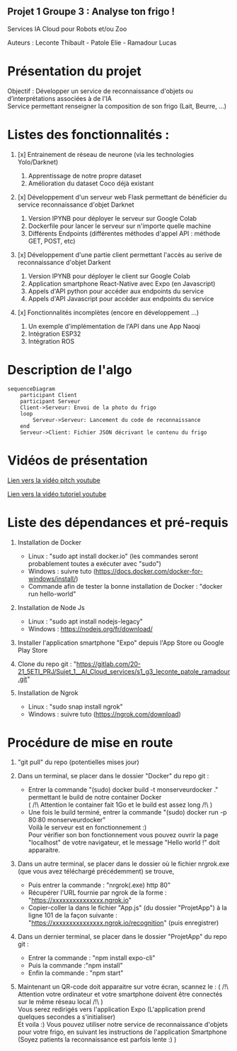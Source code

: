 ## Projet 1 Groupe 3 : Analyse ton frigo !
Services IA Cloud pour Robots et/ou Zoo

Auteurs : Leconte Thibault - Patole Elie - Ramadour Lucas

# Présentation du projet 
Objectif : Développer un service de reconnaissance d'objets ou d’interprétations associées à de l'IA  
Service permettant renseigner la composition de son frigo (Lait, Beurre, ...)

# Listes des fonctionnalités :

1. [x] Entrainement de réseau de neurone (via les technologies Yolo/Darknet)
    1. Apprentissage de notre propre dataset
    2. Amélioration du dataset Coco déjà existant  
  
2. [x] Développement d'un serveur web Flask permettant de bénéficier du service reconnaissance d'objet Darknet
    1. Version IPYNB pour déployer le serveur sur Google Colab
    2. Dockerfile pour lancer le serveur sur n'importe quelle machine
    3. Différents Endpoints (différentes méthodes d'appel API : méthode GET, POST, etc)  
  
3. [x] Développement d'une partie client permettant l'accès au serive de reconnaissance d'objet Darkent
    1. Version IPYNB pour déployer le client sur Google Colab
    2. Application smartphone React-Native avec Expo (en Javascript)
    3. Appels d'API python pour accéder aux endpoints du service
    4. Appels d'API Javascript pour accéder aux endpoints du service  
  
4. [x] Fonctionnalités incomplètes (encore en développement ...)
    1. Un exemple d'implémentation de l'API dans une App Naoqi
    2. Intégration ESP32
    3. Intégration ROS  

# Description de l'algo

```mermaid
sequenceDiagram
    participant Client
    participant Serveur
    Client->Serveur: Envoi de la photo du frigo
    loop
        Serveur->Serveur: Lancement du code de reconnaissance
    end
    Serveur->Client: Fichier JSON décrivant le contenu du frigo
```

# Vidéos de présentation

[Lien vers la vidéo pitch youtube](url)

[Lien vers la vidéo tutoriel youtube](url)

# Liste des dépendances et pré-requis

1. Installation de Docker
    - Linux : "sudo apt install docker.io" (les commandes seront probablement toutes a exécuter avec "sudo")
    - Windows : suivre tuto (https://docs.docker.com/docker-for-windows/install/)
    - Commande afin de tester la bonne installation de Docker : "docker run hello-world"  

2. Installation de Node Js  
    - Linux : "sudo apt install nodejs-legacy"
    - Windows : https://nodejs.org/fr/download/
  
3. Installer l'application smartphone "Expo" depuis l'App Store ou Google Play Store  
  
4. Clone du repo git : "https://gitlab.com/20-21_5ETI_PRJ/Sujet_1__AI_Cloud_services/s1_g3_leconte_patole_ramadour.git"  
  
5. Installation de Ngrok
    - Linux : "sudo snap install ngrok"
    - Windows : suivre tuto (https://ngrok.com/download)  

# Procédure de mise en route

1. "git pull" du repo (potentielles mises jour)  
  
2. Dans un terminal, se placer dans le dossier "Docker" du repo git :
    - Entrer la commande "(sudo) docker build -t monserveurdocker ." permettant le build de notre container Docker  
    ( /!\ Attention le container fait 1Go et le build est assez long /!\ )  
    - Une fois le build terminé, entrer la commande "(sudo) docker run -p 80:80 monserveurdocker"  
    Voilà le serveur est en fonctionnement :)   
    Pour vérifier son bon fonctionnement vous pouvez ouvrir la page "localhost" de votre navigateur, et le message "Hello world !" doit apparaitre.  
  
3. Dans un autre terminal, se placer dans le dossier où le fichier nrgrok.exe (que vous avez téléchargé précédemment) se trouve,  
    - Puis entrer la commande : "nrgrok(.exe) http 80"  
    - Récupérer l'URL fournie par ngrok de la forme : "https://xxxxxxxxxxxxxxx.ngrok.io"  
    - Copier-coller la dans le fichier "App.js" (du dossier "ProjetApp") à la ligne 101 de la façon suivante :  
        "https://xxxxxxxxxxxxxxx.ngrok.io/recognition"  (puis enregistrer)
  
4. Dans un dernier terminal, se placer dans le dossier "ProjetApp" du repo git :
    - Entrer la commande : "npm install expo-cli"
    - Puis la commande :"npm install"
    - Enfin la commande : "npm start"  
  
5. Maintenant un QR-code doit apparaitre sur votre écran, scannez le : 
    ( /!\ Attention votre ordinateur et votre smartphone doivent être connectés sur le même réseau local /!\ )  
    Vous serez redirigés vers l'application Expo (L'application prend quelques secondes a s'initialiser)  
    Et voila :) Vous pouvez utiliser notre service de reconnaissance d'objets pour votre frigo, en suivant les instructions de l'application Smartphone  
    (Soyez patients la reconnaissance est parfois lente :) )  
